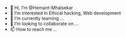 - 👋 Hi, I’m @Hemant-Mhalsekar
- 👀 I’m interested in Ethical hacking, Web development
- 🌱 I’m currently learning ...
- 💞️ I’m looking to collaborate on ...
- 📫 How to reach me ...

<!---
Hemant-Mhalsekar/Hemant-Mhalsekar is a ✨ special ✨ repository because its `README.md` (this file) appears on your GitHub profile.
You can click the Preview link to take a look at your changes.
--->
